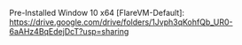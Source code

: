 Pre-Installed Window 10 x64 [FlareVM-Default]: https://drive.google.com/drive/folders/1Jvph3qKohfQb_UR0-6aAHz4BqEdejDcT?usp=sharing
